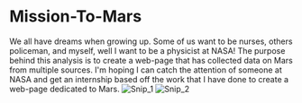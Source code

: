 # Mission-To-Mars

We all have dreams when growing up. Some of us want to be nurses, others policeman, and myself, well I want to be a physicist at NASA! The purpose behind this analysis is to create a web-page that has collected data on Mars from multiple sources. I'm hoping I can catch the attention of someone at NASA and get an internship based off the work that I have done to create a web-page dedicated to Mars.
![Snip_1](https://user-images.githubusercontent.com/69607218/139616356-3bc37abb-9926-4f23-84c1-6049d0495a77.png)
![Snip_2](https://user-images.githubusercontent.com/69607218/139616358-8c84aa73-042f-40c6-9435-1f1d054f2957.png)
